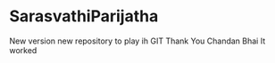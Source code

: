 # SarasvathiParijatha

New version  new repository to play ih GIT
Thank You Chandan Bhai
It worked





